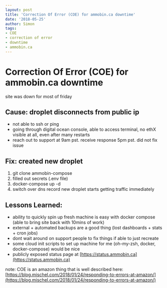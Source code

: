 ```yaml
---
layout: post
title: 'Correction Of Error (COE) for ammobin.ca downtime'
date: '2018-05-25'
author: Simon
tags:
- COE
- correction of error
- downtime
- ammobin.ca
---
```

# Correction Of Error (COE) for ammobin.ca downtime
site was down for most of friday

## Cause: droplet disconnects from public ip
- not able to ssh or ping
- going through digital ocean console, able to access terminal, no ethX visible at all, even after many restarts
- reach out to support at 9am pst. receive response 5pm pst. did not fix issue

## Fix: created new droplet
1. git clone ammobin-compose
2. filled out secrets (.env file)
3. docker-compose up -d
4. switch over dns record
new droplet starts getting traffic immediately

## Lessons Learned:
- ability to quickly spin up fresh machine is easy with docker compose (able to bring site back with 10mins of work)
- external + automated backups are a good thing (lost dashboards + stats + cron jobs)
- dont wait around on support people to fix things if able to just recreate
- some cloud init scripts to set up machine for me (oh-my-zsh, docker, docker-compose) would be nice
- publicly exposed status page at [https://status.ammobin.ca](https://status.ammobin.ca)

note: COE is an amazon thing that is well described here: [https://blog.mischel.com/2018/01/24/responding-to-errors-at-amazon/](https://blog.mischel.com/2018/01/24/responding-to-errors-at-amazon/)


